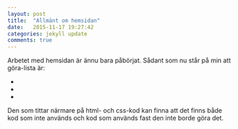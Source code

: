 ```yaml
---
layout: post
title:  "Allmänt om hemsidan"
date:   2015-11-17 19:27:42
categories: jekyll update
comments: true
---
```


Arbetet med hemsidan är ännu bara påbörjat. Sådant som nu står på min att göra-lista är:

*
*
*

Den som tittar närmare på html- och css-kod kan finna att det finns både kod som inte används och kod som används fast den inte borde göra det.
